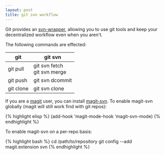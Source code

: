 ```yaml
---
layout: post
title: git svn workflow
---
```


Git provides an [svn-wrapper][1], allowing you to use git tools and keep
your decentralized workflow even when you aren't.

The following commands are effected:

|git | git svn|
|----|---------|
|git pull | git svn fetch <br> git svn merge|
|git push | git svn dcommit|
|git clone | git svn clone|

If you are a [magit][3] user, you can install [magit-svn][2].
To enable magit-svn globally (magit will still work find with git repos):

{% highlight elisp %}
  (add-hook 'magit-mode-hook 'magit-svn-mode)
{% endhighlight %}

To enable magit-svn on a per-repo basis:

{% highlight bash %}
    cd /path/to/repository
    git config --add magit.extension svn
{% endhighlight %}

[1]: https://git-scm.com/docs/git-svn
[2]: https://github.com/magit/magit-svn
[3]: https://magit.vc/

